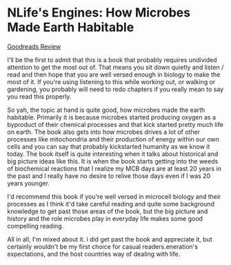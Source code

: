 # NLife's Engines: How Microbes Made Earth Habitable
[Goodreads Review](https://www.goodreads.com/review/show/7486590407)

I'll be the first to admit that this is a book that probably requires undivided attention to get the most out of. That means you sit down quietly and listen / read and then hope that you are well versed enough in biology to make the most of it. If you're using listening to this while working out, or walking or gardening, you probably will need to redo chapters if you really mean to say you read this properly.

So yah, the topic at hand is quite good, how microbes made the earth habitable. Primarily it is because microbes started producing oxygen as a byproduct of their chemical processes and that kick started pretty much life on earth. The book also gets into how microbes drives a lot of other processes like mitochondria and their production of energy within our own cells and you can say that probably kickstarted humanity as we know it today. The book itself is quite interesting when it talks about historical and big picture ideas like this. It is when the book starts getting into the weeds of biochemical reactions that I realize my MCB days are at least 20 years in the past and I really have no desire to relive those days even if I was 20 years younger.

I'd recommend this book if you're well versed in microcell biology and their processes as I think it'd take careful reading and quite some background knowledge to get past those areas of the book, but the big picture and history and the role microbes play in everyday life makes some good compelling reading.

All in all, I'm mixed about it. i did get past the book and appreciate it, but certainly wouldn't be my first choice for casual readers.eneration's expectations, and the host countries way of dealing with life.

